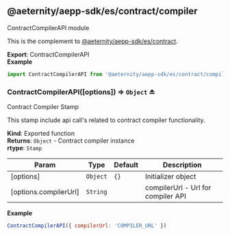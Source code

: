 <a id="module_@aeternity/aepp-sdk/es/contract/compiler"></a>

## @aeternity/aepp-sdk/es/contract/compiler
ContractCompilerAPI module

This is the complement to [@aeternity/aepp-sdk/es/contract](#module_@aeternity/aepp-sdk/es/contract).

**Export**: ContractCompilerAPI  
**Example**  
```js
import ContractCompilerAPI from '@aeternity/aepp-sdk/es/contract/compiler'
```
<a id="exp_module_@aeternity/aepp-sdk/es/contract/compiler--ContractCompilerAPI"></a>

### ContractCompilerAPI([options]) ⇒ `Object` ⏏
Contract Compiler Stamp

This stamp include api call's related to contract compiler functionality.

**Kind**: Exported function  
**Returns**: `Object` - Contract compiler instance  
**rtype**: `Stamp`

| Param | Type | Default | Description |
| --- | --- | --- | --- |
| [options] | `Object` | <code>{}</code> | Initializer object |
| [options.compilerUrl] | `String` |  | compilerUrl - Url for compiler API |

**Example**  
```js
ContractCompilerAPI({ compilerUrl: 'COMPILER_URL' })
```
